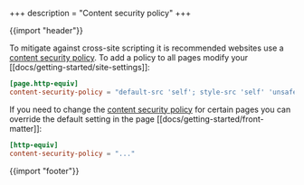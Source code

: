+++
description = "Content security policy"
+++

{{import "header"}}

To mitigate against cross-site scripting it is recommended websites use a [content security policy][csp]. To add a policy to all pages modify your [[docs/getting-started/site-settings]]:

```toml
[page.http-equiv]
content-security-policy = "default-src 'self'; style-src 'self' 'unsafe-inline';"
```

If you need to change the [content security policy][csp] for certain pages you can override the default setting in the page [[docs/getting-started/front-matter]]:

```toml
[http-equiv]
content-security-policy = "..."
```

{{import "footer"}}

[csp]: https://developer.mozilla.org/en-US/docs/Web/HTTP/CSP

